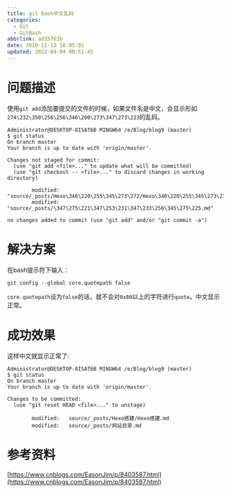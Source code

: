 ```yaml
---
title: git bash中文乱码
categories: 
  - Git
  - GitBash
abbrlink: ad35763b
date: 2019-11-13 16:05:01
updated: 2022-04-04 00:51:45
---
```

# 问题描述
使用`git add`添加要提交的文件的时候，如果文件名是中文，会显示形如`274\232\350\256\256\346\200\273\347\273\223`的乱码。 
```shell
Administrator@DESKTOP-8ISAT6B MINGW64 /e/Blog/blog9 (master)
$ git status
On branch master
Your branch is up to date with 'origin/master'.

Changes not staged for commit:
  (use "git add <file>..." to update what will be committed)
  (use "git checkout -- <file>..." to discard changes in working directory)

        modified:   "source/_posts/Hexo\346\220\255\345\273\272/Hexo\346\220\255\345\273\272.md"
        modified:   "source/_posts/\347\275\221\347\253\231\347\233\256\345\275\225.md"

no changes added to commit (use "git add" and/or "git commit -a")

```
# 解决方案
在bash提示符下输入： 
```shell
git config --global core.quotepath false
```
`core.quotepath`设为`false`的话，就不会对`0x80`以上的字符进行`quote`。中文显示正常。
# 成功效果
这样中文就显示正常了:
```shell
Administrator@DESKTOP-8ISAT6B MINGW64 /e/Blog/blog9 (master)
$ git status
On branch master
Your branch is up to date with 'origin/master'.

Changes to be committed:
  (use "git reset HEAD <file>..." to unstage)

        modified:   source/_posts/Hexo搭建/Hexo搭建.md
        modified:   source/_posts/网站目录.md

```
# 参考资料
[https://www.cnblogs.com/EasonJim/p/8403587.html](https://www.cnblogs.com/EasonJim/p/8403587.html)
